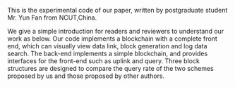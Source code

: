 This is the experimental code of our paper, written by postgraduate student Mr. Yun Fan from NCUT,China.


We give a simple introduction for readers and reviewers to understand our work as below.
Our code implements a blockchain with a complete front end, which can visually view data link, block generation and log data search. The back-end implements a simple blockchain, and provides interfaces for the front-end such as uplink and query. Three block structures are designed to compare the query rate of the two schemes proposed by us and those proposed by other authors.
